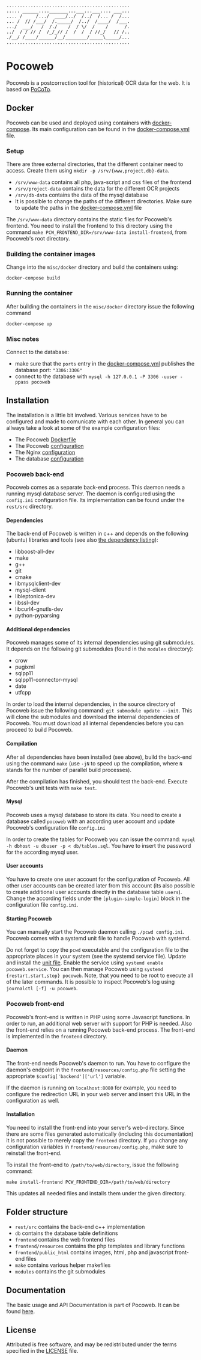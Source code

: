 ```
..............................................
..... ______...._______...___...___.... ___...
.... /     /.../  ____/../  /../  /... /  /...
... /  // /___/  /._____/  /../  /____/  /___.
.../  ___/   /  /./    /  / \/  /    /      /.
../  / / // /  /_/_// /  /  /  / //_/   // /..
./__/ /____/______/__/________/_____\_____/...
..............................................
```
# Pocoweb
Pocoweb is a postcorrection tool for (historical) OCR data for the web.
It is based on [PoCoTo](https://github.com/cisocrgroup/PoCoTo).

## Docker
Pocoweb can be used and deployed using containers with [docker-compose](https://docs.docker.com/compose/).
Its main configuration can be found in the [docker-compose.yml](misc/docker/docker-compose.yml) file.

### Setup
There are three external directories, that the different container need to access.
Create them using `mkdir -p /srv/{www,project,db}-data`.
 * `/srv/www-data` contains all php, java-script and css files of the frontend
 * `/srv/project-data` contains the data for the different OCR projects
 * `/srv/db-data` contains the data of the mysql database
 * It is possible to change the paths of the different directories.
   Make sure to update the paths in the [docker-compose.yml](misc/docker/docker-compose.yml) file

The `/srv/www-data` directory contains the static files for Pocoweb's frontend.
You need to install the frontend to this directory using the command
`make PCW_FRONTEND_DIR=/srv/www-data install-frontend`, from Pocoweb's root directory.

### Building the container images
Change into the `misc/docker` directory and build the containers using:
```
docker-compose build
```
### Running the container
After building the containers in the `misc/docker` directory issue the following command
```
docker-compose up
```

### Misc notes
Connect to the database:
 * make sure that the `ports` entry in the [docker-compose.yml](misc/docker/docker-compose.yml)
   publishes the database port: `"3306:3306"`
 * connect to the database with `mysql -h 127.0.0.1 -P 3306 -uuser -ppass pocoweb`

## Installation
The installation is a little bit involved. Various services have to be
configured and made to comunicate with each other.
In general you can allways take a look at some of the example
configuration files:
 * The Pocoweb [Dockerfile](misc/docker/pocoweb/Dockerfile)
 * The Pocoweb [configuration](misc/docker/pocoweb/pocoweb.conf)
 * The Nginx [configuration](misc/docker/nginx/nginx.conf)
 * The database [configuration](db/tables.sql)

### Pocoweb back-end
Pocoweb comes as a separate back-end process.
This daemon needs a running mysql database server.
The daemon is configured using the `config.ini` configuration file.
Its implementation can be found under the `rest/src` directory.

#### Dependencies
The back-end of Pocoweb is written in c++ and depends on the following (ubuntu)
libraries and tools (see also [the dependency listing](misc/docker/pocoweb/dependencies)):
* libboost-all-dev
* make
* g++
* git
* cmake
* libmysqlclient-dev
* mysql-client
* libleptonica-dev
* libssl-dev
* libcurl4-gnutls-dev
* python-pyparsing

#### Additional dependencies
Pocoweb manages some of its internal dependencies using git submodules.
It depends on the following git submodules (found in the `modules` directory):
* crow
* pugixml
* sqlpp11
* sqlpp11-connector-mysql
* date
* utfcpp

In order to load the internal dependencies, in the source directory of
Pocoweb issue the following command: `git submodule update --init`.
This will clone the submodules and download the internal dependencies of
Pocoweb. You must download all internal dependencies before you can
proceed to build Pocoweb.

#### Compilation
After all dependencies have been installed (see above),
build the back-end using the command `make` (use `-jN` to speed up the
compilation, where `N` stands for the number of parallel build processes).

After the compilation has finished, you should test the back-end.
Execute Pocoweb's unit tests with `make test`.

#### Mysql
Pocoweb uses a mysql database to store its data.
You need to create a database called `pocoweb` with an according user account
and update Pocoweb's configuration file `config.ini`

In order to create the tables for Pocoweb you can issue the command:
`mysql -h dbhost -u dbuser -p < db/tables.sql`.
You have to insert the password for the according mysql user.

#### User accounts
You have to create one user account for the configuration of Pocoweb.
All other user accounts can be created later from this account
(its also possible to create additional user accounts directly
in the database table `users`).
Change the according fields under the `[plugin-simple-login]` block
in the configuration file `config.ini`.

#### Starting Pocoweb
You can manually start the Pocoweb daemon calling `./pcwd config.ini`.
Pocoweb comes with a systemd unit file to handle Pocoweb with systemd.

Do not forget to copy the `pcwd` executable and the configuration file
to the appropriate places in your system (see the systemd service file).
Update and install the [unit file](misc/systemd/pococweb.service).
Enable the service using `systemd enable pocoweb.service`.
You can then manage Pocoweb using `systemd {restart,start,stop} pocoweb`.
Note, that you need to be root to execute all of the later commands.
It is possible to inspect Pocoweb's log using `journalctl [-f] -u pocoweb`.

### Pocoweb front-end
Pocoweb's front-end is written in PHP using some Javascript functions.
In order to run, an additional web server with support for PHP is needed.
Also the front-end relies on a running Pocoweb back-end process.
The front-end is implemented in the `frontend` directory.

#### Daemon
The front-end needs Pocoweb's daemon to run.
You have to configure the daemon's endpoint in the `frontend/resources/config.php`
file setting the appropriate `$config['backend']['url']` variable.

If the daemon is running on `localhost:8080` for example,
you need to configure the redirection URL in your web server and insert
this URL in the configuration as well.

#### Installation
You need to install the front-end into your server's web-directory.
Since there are some files generated automatically (including this documentation)
it is not possible to merely copy the `frontend` directory.
If you change any configuration variables in `frontend/resources/config.php`,
make sure to reinstall the front-end.

To install the front-end to `/path/to/web/directory`,
issue the following command:
```
make install-frontend PCW_FRONTEND_DIR=/path/to/web/directory
```
This updates all needed files and installs them under the given directory.

## Folder structure
 * `rest/src` contains the back-end c++ implementation
 * `db` contains the database table definitions
 * `frontend` contains the web frontend files
 * `frontend/resources` contains the php templates and library functions
 * `frontend/public_html` contains images, html, php and javascript front-end files
 * `make` contains various helper makefiles
 * `modules` contains the git submodules

## Documentation
The basic usage and API Documentation is part of Pocoweb.
It can be found [here](frontend/public_html/doc.md).

## License

Attributed is free software, and may be redistributed under the terms specified in the [LICENSE] file.

[LICENSE]: /LICENSE
